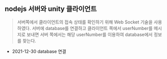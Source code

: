 ## nodejs 서버와 unity 클라이언트
> 서버쪽에서 클라이언트의 접속 상태를 확인하기 위해 Web Socket 기술을 사용하였다.
> 서버에 database를 연결하고 클라이언트 쪽에서 userNumber를 메시지로 보내면 서버 쪽에서는 해당 userNumber를 이용하여 database에서 정보를 찾는다.

* 2021-12-30 database 연결